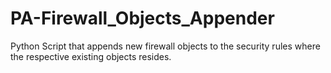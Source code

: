 # PA-Firewall_Objects_Appender
Python Script that appends new firewall objects to the security rules where the respective existing objects resides.
